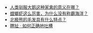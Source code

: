 + [人类驯服大鹅这种家禽的意义在哪？](https://daily.zhihu.com/story/9782070)
+ [螳螂虾这么厉害，为什么没有称霸海洋？](https://daily.zhihu.com/story/9782051)
+ [北极熊的毛发具有什么特点？](https://daily.zhihu.com/story/9782061)
+ [瞎扯 · 如何正确地吐槽](https://daily.zhihu.com/story/9782076)
